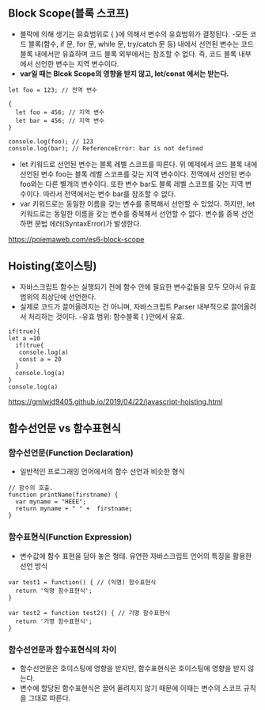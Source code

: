 ## Block Scope(블록 스코프)
- 블락에 의해 생기는 유효범위로 { }에 의해서 변수의 유효범위가 결정된다.
  -모든 코드 블록(함수, if 문, for 문, while 문, try/catch 문 등) 내에서 선언된 변수는 코드 블록 내에서만 유효하며 코드 블록 외부에서는 참조할 수 없다. 즉, 코드 블록 내부에서 선언한 변수는 지역 변수이다.
- **var일 때는 Blcok Scope의 영향을 받지 않고, let/const 에서는 받는다.**

```
let foo = 123; // 전역 변수

{
  let foo = 456; // 지역 변수
  let bar = 456; // 지역 변수
}

console.log(foo); // 123
console.log(bar); // ReferenceError: bar is not defined
```
- let 키워드로 선언된 변수는 블록 레벨 스코프를 따른다. 위 예제에서 코드 블록 내에 선언된 변수 foo는 블록 레벨 스코프를 갖는 지역 변수이다. 전역에서 선언된 변수 foo와는 다른 별개의 변수이다. 또한 변수 bar도 블록 레벨 스코프를 갖는 지역 변수이다. 따라서 전역에서는 변수 bar를 참조할 수 없다.
- var 키워드로는 동일한 이름을 갖는 변수를 중복해서 선언할 수 있었다. 하지만, let 키워드로는 동일한 이름을 갖는 변수를 중복해서 선언할 수 없다. 변수를 중복 선언하면 문법 에러(SyntaxError)가 발생한다.

https://poiemaweb.com/es6-block-scope

## Hoisting(호이스팅)
- 자바스크립트 함수는 실행되기 전에 함수 안에 필요한 변수값들을 모두 모아서 유효 범위의 최상단에 선언한다.
- 실제로 코드가 끌어올려지는 건 아니며, 자바스크립트 Parser 내부적으로 끌어올려서 처리하는 것이다.
-유효 범위: 함수블록 { }안에서 유효.

```
if(true){
let a =10
  if(true{
   console.log(a)
   const a = 20
  }
  console.log(a)
}
console.log(a)
```


https://gmlwjd9405.github.io/2019/04/22/javascript-hoisting.html

## 함수선언문 vs 함수표현식

### 함수선언문(Function Declaration)
- 일반적인 프로그래밍 언어에서의 함수 선언과 비슷한 형식
```
// 함수의 호출.
function printName(firstname) {
  var myname = "HEEE";
  return myname + " " +  firstname;
}
```

### 함수표현식(Function Expression)
- 변수값에 함수 표현을 담아 놓은 형태. 유연한 자바스크립트 언어의 특징을 활용한 선언 방식
```
var test1 = function() { // (익명) 함수표현식
  return '익명 함수표현식';
}

var test2 = function test2() { // 기명 함수표현식 
  return '기명 함수표현식';
}
```

### 함수선언문과 함수표현식의 차이 
- 함수선언문은 호이스팅에 영향을 받지만, 함수표현식은 호이스팅에 영향을 받지 않는다.
- 변수에 할당된 함수표현식은 끌어 올려지지 않기 때문에 이때는 변수의 스코프 규칙을 그대로 따른다.



